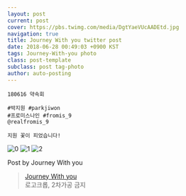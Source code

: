 ```yaml
---
layout: post
current: post
cover: https://pbs.twimg.com/media/DgtYaeVUcAADEtd.jpg
navigation: true
title: Journey With you twitter post
date: 2018-06-28 00:49:03 +0900 KST
tags: Journey-With-you photo
class: post-template
subclass: post tag-photo
author: auto-posting
---
```


```  
180616 약속회  
  
#박지원 #parkjiwon  
#프로미스나인 #fromis_9  
@realfromis_9   
  
지원 꽃이 피었습니다!  

```

![0](https://pbs.twimg.com/media/DgtYadbVAAA7thL.jpg)
![1](https://pbs.twimg.com/media/DgtYaa7VAAE--pV.jpg)
![2](https://pbs.twimg.com/media/DgtYaeVUcAADEtd.jpg)


Post by Journey With you

> [Journey With you](https://twitter.com/19980320_j_w_)  
  로고크롭, 2차가공 금지